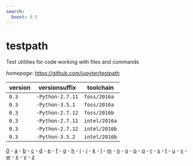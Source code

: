 ```yaml
---
search:
  boost: 0.5
---
```

# testpath

Test utilities for code working with files and commands

*homepage*: <https://github.com/jupyter/testpath>

version | versionsuffix | toolchain
--------|---------------|----------
``0.3`` | ``-Python-2.7.11`` | ``foss/2016a``
``0.3`` | ``-Python-3.5.1`` | ``foss/2016a``
``0.3`` | ``-Python-2.7.12`` | ``foss/2016b``
``0.3`` | ``-Python-2.7.11`` | ``intel/2016a``
``0.3`` | ``-Python-2.7.12`` | ``intel/2016b``
``0.3`` | ``-Python-3.5.2`` | ``intel/2016b``

[0](../0/index.md) - [a](../a/index.md) - [b](../b/index.md) - [c](../c/index.md) - [d](../d/index.md) - [e](../e/index.md) - [f](../f/index.md) - [g](../g/index.md) - [h](../h/index.md) - [i](../i/index.md) - [j](../j/index.md) - [k](../k/index.md) - [l](../l/index.md) - [m](../m/index.md) - [n](../n/index.md) - [o](../o/index.md) - [p](../p/index.md) - [q](../q/index.md) - [r](../r/index.md) - [s](../s/index.md) - [t](../t/index.md) - [u](../u/index.md) - [v](../v/index.md) - [w](../w/index.md) - [x](../x/index.md) - [y](../y/index.md) - [z](../z/index.md)

